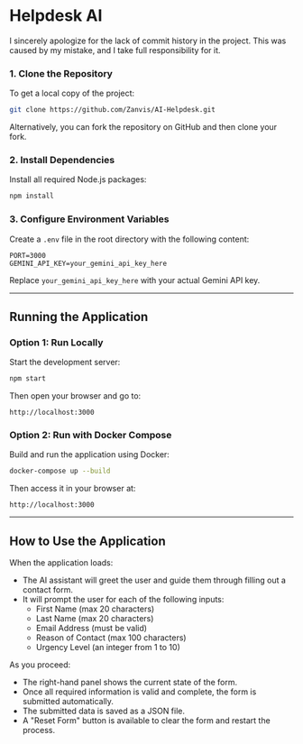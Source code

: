 # Helpdesk AI

I sincerely apologize for the lack of commit history in the project. This was caused by my mistake, and I take full responsibility for it.

### 1. Clone the Repository
To get a local copy of the project:
```bash
git clone https://github.com/Zanvis/AI-Helpdesk.git
```

Alternatively, you can fork the repository on GitHub and then clone your fork.

### 2. Install Dependencies
Install all required Node.js packages:
```bash
npm install
```

### 3. Configure Environment Variables
Create a `.env` file in the root directory with the following content:
```
PORT=3000
GEMINI_API_KEY=your_gemini_api_key_here
```

Replace `your_gemini_api_key_here` with your actual Gemini API key.

---

## Running the Application

### Option 1: Run Locally
Start the development server:
```bash
npm start
```
Then open your browser and go to:
```
http://localhost:3000
```

### Option 2: Run with Docker Compose
Build and run the application using Docker:
```bash
docker-compose up --build
```
Then access it in your browser at:
```
http://localhost:3000
```

---

## How to Use the Application

When the application loads:
- The AI assistant will greet the user and guide them through filling out a contact form.
- It will prompt the user for each of the following inputs:
  - First Name (max 20 characters)
  - Last Name (max 20 characters)
  - Email Address (must be valid)
  - Reason of Contact (max 100 characters)
  - Urgency Level (an integer from 1 to 10)

As you proceed:
- The right-hand panel shows the current state of the form.
- Once all required information is valid and complete, the form is submitted automatically.
- The submitted data is saved as a JSON file.
- A "Reset Form" button is available to clear the form and restart the process.
